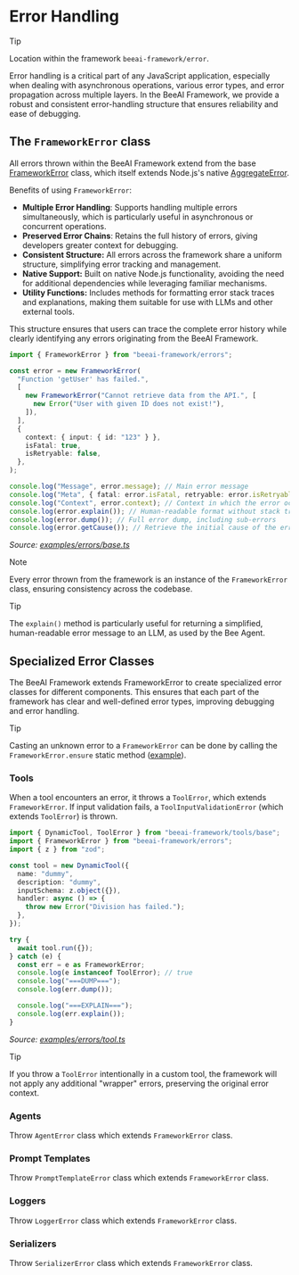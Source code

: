 # Error Handling

> [!TIP]
>
> Location within the framework `beeai-framework/error`.

Error handling is a critical part of any JavaScript application, especially when dealing with asynchronous operations, various error types, and error propagation across multiple layers. In the BeeAI Framework, we provide a robust and consistent error-handling structure that ensures reliability and ease of debugging.

## The `FrameworkError` class

All errors thrown within the BeeAI Framework extend from the base [FrameworkError](/typescript/src/errors.ts) class, which itself extends Node.js's native [AggregateError](https://developer.mozilla.org/en-US/docs/Web/JavaScript/Reference/Global_Objects/AggregateError).

Benefits of using `FrameworkError`:

- **Multiple Error Handling**: Supports handling multiple errors simultaneously, which is particularly useful in asynchronous or concurrent operations.
- **Preserved Error Chains**: Retains the full history of errors, giving developers greater context for debugging.
- **Consistent Structure:** All errors across the framework share a uniform structure, simplifying error tracking and management.
- **Native Support:** Built on native Node.js functionality, avoiding the need for additional dependencies while leveraging familiar mechanisms.
- **Utility Functions:** Includes methods for formatting error stack traces and explanations, making them suitable for use with LLMs and other external tools.

This structure ensures that users can trace the complete error history while clearly identifying any errors originating from the BeeAI Framework.

<!-- embedme examples/errors/base.ts -->

```ts
import { FrameworkError } from "beeai-framework/errors";

const error = new FrameworkError(
  "Function 'getUser' has failed.",
  [
    new FrameworkError("Cannot retrieve data from the API.", [
      new Error("User with given ID does not exist!"),
    ]),
  ],
  {
    context: { input: { id: "123" } },
    isFatal: true,
    isRetryable: false,
  },
);

console.log("Message", error.message); // Main error message
console.log("Meta", { fatal: error.isFatal, retryable: error.isRetryable }); // Is the error fatal/retryable?
console.log("Context", error.context); // Context in which the error occurred
console.log(error.explain()); // Human-readable format without stack traces (ideal for LLMs)
console.log(error.dump()); // Full error dump, including sub-errors
console.log(error.getCause()); // Retrieve the initial cause of the error
```

_Source: [examples/errors/base.ts](/typescript/examples/errors/base.ts)_

> [!NOTE]
>
> Every error thrown from the framework is an instance of the `FrameworkError` class, ensuring consistency across the codebase.

> [!TIP]
>
> The `explain()` method is particularly useful for returning a simplified, human-readable error message to an LLM, as used by the Bee Agent.

## Specialized Error Classes

The BeeAI Framework extends FrameworkError to create specialized error classes for different components. This ensures that each part of the framework has clear and well-defined error types, improving debugging and error handling.

> [!TIP]
>
> Casting an unknown error to a `FrameworkError` can be done by calling the `FrameworkError.ensure` static method ([example](/typescript/examples/errors/cast.ts)).

### Tools

When a tool encounters an error, it throws a `ToolError`, which extends `FrameworkError`. If input validation fails, a `ToolInputValidationError` (which extends `ToolError`) is thrown.

<!-- embedme examples/errors/tool.ts -->

```ts
import { DynamicTool, ToolError } from "beeai-framework/tools/base";
import { FrameworkError } from "beeai-framework/errors";
import { z } from "zod";

const tool = new DynamicTool({
  name: "dummy",
  description: "dummy",
  inputSchema: z.object({}),
  handler: async () => {
    throw new Error("Division has failed.");
  },
});

try {
  await tool.run({});
} catch (e) {
  const err = e as FrameworkError;
  console.log(e instanceof ToolError); // true
  console.log("===DUMP===");
  console.log(err.dump());

  console.log("===EXPLAIN===");
  console.log(err.explain());
}
```

_Source: [examples/errors/tool.ts](/typescript/examples/errors/tool.ts)_

> [!TIP]
>
> If you throw a `ToolError` intentionally in a custom tool, the framework will not apply any additional "wrapper" errors, preserving the original error context.

### Agents

Throw `AgentError` class which extends `FrameworkError` class.

### Prompt Templates

Throw `PromptTemplateError` class which extends `FrameworkError` class.

### Loggers

Throw `LoggerError` class which extends `FrameworkError` class.

### Serializers

Throw `SerializerError` class which extends `FrameworkError` class.
